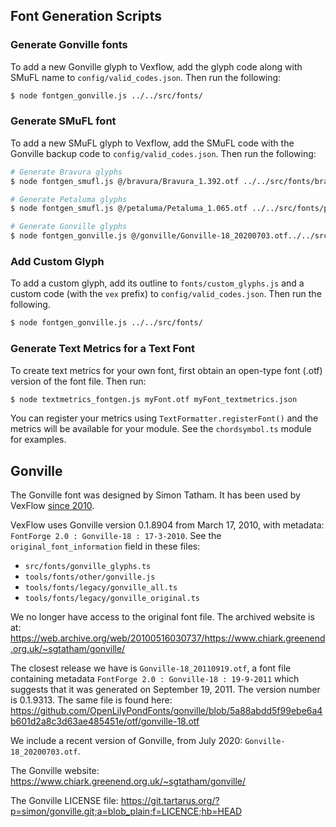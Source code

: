 ## Font Generation Scripts

### Generate Gonville fonts

To add a new Gonville glyph to Vexflow, add the glyph code along with SMuFL name to `config/valid_codes.json`. Then run the following:

```sh
$ node fontgen_gonville.js ../../src/fonts/
```

### Generate SMuFL font

To add a new SMuFL glyph to Vexflow, add the SMuFL code with the Gonville backup code to `config/valid_codes.json`. Then run the following:

```sh
# Generate Bravura glyphs
$ node fontgen_smufl.js @/bravura/Bravura_1.392.otf ../../src/fonts/bravura_glyphs.ts

# Generate Petaluma glyphs
$ node fontgen_smufl.js @/petaluma/Petaluma_1.065.otf ../../src/fonts/petaluma_glyphs.ts

# Generate Gonville glyphs
$ node fontgen_gonville.js @/gonville/Gonville-18_20200703.otf../../src/fonts/gonville_glyphs.ts
```

### Add Custom Glyph

To add a custom glyph, add its outline to `fonts/custom_glyphs.js` and a custom code (with the `vex` prefix) to `config/valid_codes.json`. Then run the following.

```sh
$ node fontgen_gonville.js ../../src/fonts/
```

### Generate Text Metrics for a Text Font

To create text metrics for your own font, first obtain an open-type font (.otf) version of the font file. Then run:

```sh
$ node textmetrics_fontgen.js myFont.otf myFont_textmetrics.json
```

You can register your metrics using `TextFormatter.registerFont()` and the metrics will be available for your module. See the `chordsymbol.ts` module for examples.

## Gonville

The Gonville font was designed by Simon Tatham. It has been used by VexFlow [since 2010](https://github.com/0xfe/vexflow/tree/8c10ac8aee4cd92f71786ae1c6cd751497bcb753/src/fonts).

VexFlow uses Gonville version 0.1.8904 from March 17, 2010, with metadata: `FontForge 2.0 : Gonville-18 : 17-3-2010`. See the `original_font_information` field in these files:

- `src/fonts/gonville_glyphs.ts`
- `tools/fonts/other/gonville.js`
- `tools/fonts/legacy/gonville_all.ts`
- `tools/fonts/legacy/gonville_original.ts`

We no longer have access to the original font file. The archived website is at: https://web.archive.org/web/20100516030737/https://www.chiark.greenend.org.uk/~sgtatham/gonville/

The closest release we have is `Gonville-18_20110919.otf`, a font file containing metadata `FontForge 2.0 : Gonville-18 : 19-9-2011` which suggests that it was generated on September 19, 2011. The version number is 0.1.9313. The same file is found here: https://github.com/OpenLilyPondFonts/gonville/blob/5a88abdd5f99ebe6a4b601d2a8c3d63ae485451e/otf/gonville-18.otf

We include a recent version of Gonville, from July 2020: `Gonville-18_20200703.otf`.

The Gonville website: https://www.chiark.greenend.org.uk/~sgtatham/gonville/

The Gonville LICENSE file: https://git.tartarus.org/?p=simon/gonville.git;a=blob_plain;f=LICENCE;hb=HEAD
